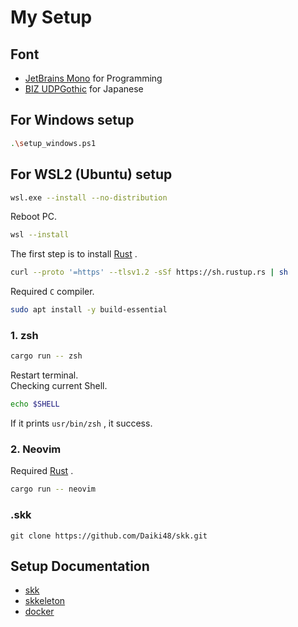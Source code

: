 # My Setup

## Font

- [JetBrains Mono](https://www.nerdfonts.com/font-downloads) for Programming
- [BIZ UDPGothic](https://fonts.google.com/specimen/BIZ+UDPGothic) for Japanese

## For Windows setup

```sh
.\setup_windows.ps1
```

## For WSL2 (Ubuntu) setup

```sh
wsl.exe --install --no-distribution
```

Reboot PC.

```sh
wsl --install
```

The first step is to install [Rust](https://www.rust-lang.org/tools/install) .

```sh
curl --proto '=https' --tlsv1.2 -sSf https://sh.rustup.rs | sh
```

Required `C` compiler.

```sh
sudo apt install -y build-essential
```

### 1. zsh

```sh
cargo run -- zsh
```

Restart terminal.  
Checking current Shell.

```sh
echo $SHELL
```

If it prints `usr/bin/zsh` , it success.

### 2. Neovim

Required [Rust](https://www.rust-lang.org/) .

```sh
cargo run -- neovim
```

### .skk

```shell
git clone https://github.com/Daiki48/skk.git
```

## Setup Documentation

- [skk](https://github.com/Daiki48/dotfiles/blob/main/docs/setup-skk.md)
- [skkeleton](https://github.com/Daiki48/dotfiles/blob/main/docs/setup-skkeleton.md)
- [docker](https://github.com/Daiki48/dotfiles/blob/main/docs/setup-docker.md)
